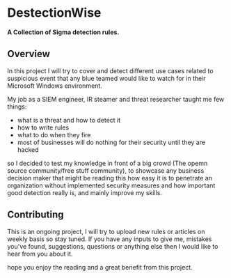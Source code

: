 # DestectionWise
**A Collection of Sigma detection rules.**

## Overview

In this project I will try to cover and detect different use cases related to suspicious event that any blue teamed would like to watch for in their Microsoft Windows environment.

My job as a SIEM engineer, IR steamer and threat researcher taught me few things:

* what is a threat and how to detect it
* how to write rules
* what to do when they fire
* most of businesses will do nothing for their security until they are hacked

so I decided to test my knowledge in front of a big crowd (The opemn source community/free stuff community), to showcase any business decision maker that might be reading this how easy it is to penetrate an organization without implemented security measures and how important good detection really is, and mainly improve my skills.

## Contributing

This is an ongoing project, I will try to upload new rules or articles on weekly basis so stay tuned.
If you have any inputs to give me, mistakes you've found, suggestions, questions or anything else then I would like to hear from you about it.

hope you enjoy the reading and a great benefit from this project.

